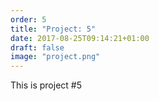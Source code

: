 ```yaml
---
order: 5
title: "Project: 5"
date: 2017-08-25T09:14:21+01:00
draft: false
image: "project.png"
---
```


This is project #5